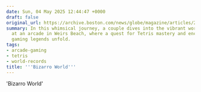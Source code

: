```yaml
---
date: Sun, 04 May 2025 12:44:47 +0000
draft: false
original_url: https://archive.boston.com/news/globe/magazine/articles/2007/08/19/bizarro_world/
summary: In this whimsical journey, a couple dives into the vibrant world of gaming
  at an arcade in Weirs Beach, where a quest for Tetris mastery and encounters with
  gaming legends unfold.
tags:
- arcade-gaming
- tetris
- world-records
title: '''Bizarro World'''
---
```


'Bizarro World'